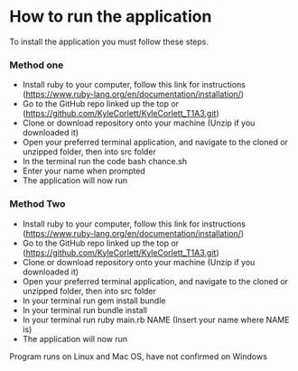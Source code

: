 # How to run the application

To install the application you must follow these steps.

### Method one

- Install ruby to your computer, follow this link for instructions (<https://www.ruby-lang.org/en/documentation/installation/>)
- Go to the GitHub repo linked up the top or (<https://github.com/KyleCorlett/KyleCorlett_T1A3.git>)
- Clone or download repository onto your machine (Unzip if you downloaded it)
- Open your preferred terminal application, and navigate to the cloned or unzipped folder, then into src folder
- In the terminal run the code bash chance.sh
- Enter your name when prompted
- The application will now run

### Method Two

- Install ruby to your computer, follow this link for instructions (<https://www.ruby-lang.org/en/documentation/installation/>)
- Go to the GitHub repo linked up the top or (<https://github.com/KyleCorlett/KyleCorlett_T1A3.git>)
- Clone or download repository onto your machine (Unzip if you downloaded it)
- Open your preferred terminal application, and navigate to the cloned or unzipped folder, then into src folder
- In your terminal run gem install bundle
- In your terminal run bundle install
- In your terminal run ruby main.rb NAME (Insert your name where NAME is)
- The application will now run

Program runs on Linux and Mac OS, have not confirmed on Windows

